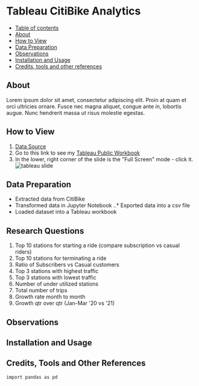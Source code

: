 # Tableau CitiBike Analytics

-   [Table of contents](#table-of-contents)
-   [About](#about)
-   [How to View](#how-to-view)
-   [Data Preparation](#data-preparation)
-   [Observations](#observations)
-   [Installation and Usage](#installation-and-usage)
-   [Credits, tools and other references](#credits-tools-and-other-references)

## About
Lorem ipsum dolor sit amet, consectetur adipiscing elit. Proin at quam et orci
ultricies ornare. Fusce nec magna aliquet, congue ante in, lobortis augue. Nunc
hendrerit massa ut risus molestie egestas.


### 

## How to View
1. [Data Source](https://www.citibikenyc.com/system-data)
2. Go to this link to see my [Tableau Public Workbook](https://public.tableau.com/profile/...)
3. In the lower, right corner of the slide is the "Full Screen" mode - click it.
![tableau slide](https://github.com/speedracer05/...)

## Data Preparation
- Extracted data from CitiBike
- Transformed data in Jupyter Notebook
..* Exported data into a csv file
- Loaded dataset into a Tableau workbook

## Research Questions
1. Top 10 stations for starting a ride (compare subscription vs casual riders)
2. Top 10 stations for terminating a ride
3. Ratio of Subscribers vs Casual customers
4. Top 3 stations with highest traffic
5. Top 3 stations with lowest traffic
6. Number of under utilized stations
7. Total number of trips
8. Growth rate month to month
9. Growth qtr over qtr (Jan-Mar '20 vs '21)


## Observations

## Installation and Usage

## Credits, Tools and Other References

```bash
import pandas as pd
```
